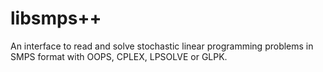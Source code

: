 # libsmps++
An interface to read and solve stochastic linear programming problems in SMPS format with OOPS, CPLEX, LPSOLVE or GLPK.
